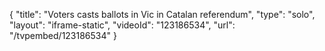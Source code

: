 {
    "title": "Voters casts ballots in Vic in Catalan referendum",
    "type": "solo",
    "layout": "iframe-static",
    "videoId": "123186534",
    "url": "\/tvpembed\/123186534"
}